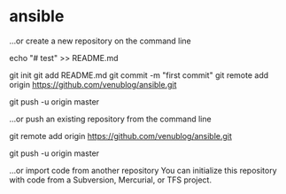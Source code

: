 # ansible

…or create a new repository on the command line


echo "# test" >> README.md

git init
git add README.md
git commit -m "first commit"
git remote add origin https://github.com/venublog/ansible.git

git push -u origin master


…or push an existing repository from the command line


git remote add origin https://github.com/venublog/ansible.git

git push -u origin master


…or import code from another repository
You can initialize this repository with code from a Subversion, Mercurial, or TFS project.

